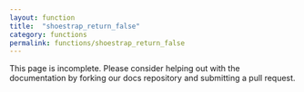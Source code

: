 ```yaml
---
layout: function
title:  "shoestrap_return_false"
category: functions
permalink: functions/shoestrap_return_false
---
```


This page is incomplete. Please consider helping out with the documentation by forking our docs repository and submitting a pull request.
